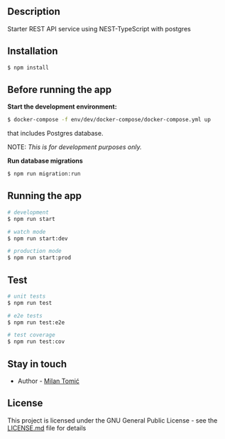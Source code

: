 ## Description

Starter REST API service using NEST-TypeScript with postgres

## Installation

```bash
$ npm install
```

## Before running the app

**Start the development environment:**
```bash
$ docker-compose -f env/dev/docker-compose/docker-compose.yml up
```
that includes Postgres database.

NOTE: *This is for development purposes only.*

**Run database migrations**
```bash
$ npm run migration:run
```

## Running the app

```bash
# development
$ npm run start

# watch mode
$ npm run start:dev

# production mode
$ npm run start:prod
```

## Test

```bash
# unit tests
$ npm run test

# e2e tests
$ npm run test:e2e

# test coverage
$ npm run test:cov
```

## Stay in touch

- Author - [Milan Tomić](https://www.linkedin.com/in/milantomic/)

## License

  This project is licensed under the GNU General Public License - see the [LICENSE.md](LICENSE.md) file for details

